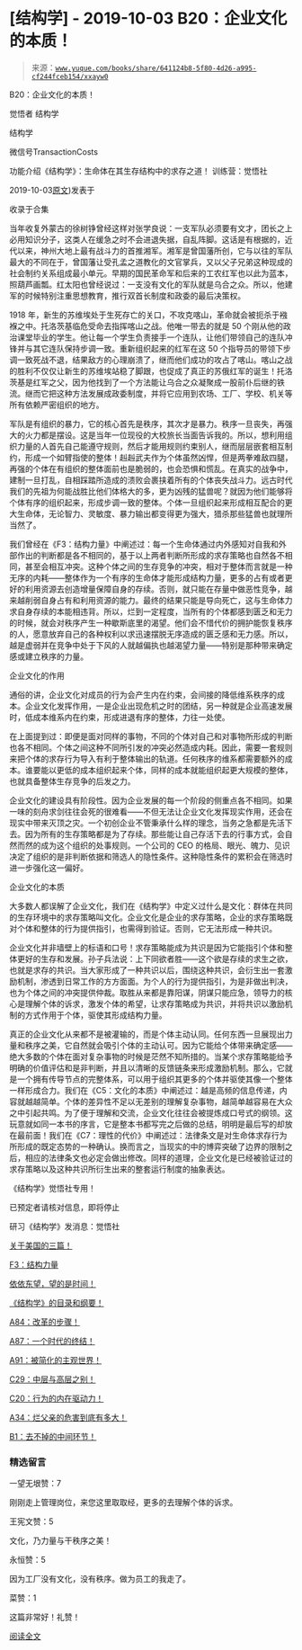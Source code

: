 # [结构学] - 2019-10-03 B20：企业文化的本质！

> 来源：[`www.yuque.com/books/share/641124b8-5f80-4d26-a995-cf244fceb154/xxayw0`](https://www.yuque.com/books/share/641124b8-5f80-4d26-a995-cf244fceb154/xxayw0)



B20：企业文化的本质！ 

觉悟者 结构学 

结构学 

微信号TransactionCosts 

功能介绍《结构学》：生命体在其生存结构中的求存之道！ 训练营：觉悟社 

2019-10-03[原文](https://mp.weixin.qq.com/s?__biz=MzIzMDYwOTM0Mg==&mid=2247484111&idx=1&sn=d6154ef03c3702d24ebbd49ec6d2544b&chksm=e8b19a1edfc61308357f4cc639a74339e18c1e7ea64e351a1d73fac03d82e0daa3d7cbd2b4f7#rd))发表于 

收录于合集 

当年收复外蒙古的徐树铮曾经这样对张学良说：一支军队必须要有文才，团长之上必用知识分子，这类人在缓急之时不会进退失据，自乱阵脚。这话是有根据的，近代以来，神州大地上最有战斗力的首推湘军。湘军是曾国藩所创，它与以往的军队最大的不同在于，曾国藩让受孔孟之道教化的文官掌兵，又以父子兄弟这种现成的社会制约关系组成最小单元。早期的国民革命军和后来的工农红军也以此为蓝本，照葫芦画瓢。红太阳也曾经说过：一支没有文化的军队就是乌合之众。所以，他建军的时候特别注重思想教育，推行双首长制度和政委的最后决策权。 

1918 年，新生的苏维埃处于生死存亡的关口，不攻克喀山，革命就会被扼杀于襁褓之中。托洛茨基临危受命去指挥喀山之战。他唯一带去的就是 50 个刚从他的政治课堂毕业的学生。他让每一个学生负责接手一个连队，让他们带领自己的连队冲锋并与其它连队保持步调一致。重新组织起来的红军在这 50 个指导员的带领下步调一致死战不退，结果敌方的心理崩溃了，继而他们成功的攻占了喀山。喀山之战的胜利不仅仅让新生的苏维埃站稳了脚跟，也促成了真正的苏俄红军的诞生！托洛茨基是红军之父，因为他找到了一个方法能让乌合之众凝聚成一股前仆后继的铁流。继而它把这种方法发展成政委制度，并将它应用到农场、工厂、学校、机关等所有依赖严密组织的地方。 

军队是有组织的暴力，它的核心首先是秩序，其次才是暴力。秩序一旦丧失，再强大的火力都是摆设。这是当年一位现役的大校旅长当面告诉我的。所以，想利用组织力量的人首先自己能遵守规则，然后才能用规则约束别人，继而层层嵌套相互制约，形成一个如臂指使的整体！赳赳武夫作为个体虽然凶悍，但是两拳难敌四腿，再强的个体在有组织的整体面前也是脆弱的，也会恐惧和慌乱。在真实的战争中，建制一旦打乱，自相踩踏所造成的溃败会裹挟着所有的个体丧失战斗力。远古时代我们的先祖为何能战胜比他们体格大的多，更为凶残的猛兽呢？就因为他们能够将个体有序的组织起来，形成步调一致的整体。个体一旦组织起来形成相互配合的更大生命体，无论智力、灵敏度、暴力输出都变得更为强大，猎杀那些猛兽也就理所当然了。 

我们曾经在《F3：结构力量》中阐述过：每一个生命体通过内外感知对自我和外部作出的判断都是各不相同的，基于以上两者判断所形成的求存策略也自然各不相同，甚至会相互冲突。这种个体之间的生存竞争的冲突，相对于整体而言就是一种无序的内耗——整体作为一个有序的生命体才能形成结构力量，更多的占有或者更好的利用资源去创造增量保障自身的存续。否则，就只能在存量中做恶性竞争，越来越削弱自身占有和利用资源的能力。最终的结果只能是导向死亡，这与生命体力求自身存续的本能相违背。所以，烂到一定程度，当所有的个体都感到匮乏和无力的时候，就会对秩序产生一种歇斯底里的渴望。他们会不惜代价的拥护能恢复秩序的人，愿意放弃自己的各种权利以求迅速摆脱无序造成的匮乏感和无力感。所以，越是虚弱并在竞争中处于下风的人就越偏执也越渴望力量——特别是那种带来确定感或建立秩序的力量。 

企业文化的作用 

通俗的讲，企业文化对成员的行为会产生内在约束，会间接的降低维系秩序的成本。企业文化发挥作用，一是企业出现危机之时的团结，另一种就是企业高速发展时，低成本维系内在约束，形成进退有序的整体，力往一处使。 

在上面提到过：即便是面对同样的事物，不同的个体对自己和对事物所形成的判断也各不相同。个体之间这种不同所引发的冲突必然造成内耗。因此，需要一套规则来把个体的求存行为导入有利于整体输出的轨道。任何秩序的维系都需要额外的成本。谁要能以更低的成本组织起来个体，同样的成本就能组织起更大规模的整体，也就具备整体生存竞争的后发之力。 

企业文化的建设具有阶段性。因为企业发展的每一个阶段的侧重点各不相同。如果一味的刻舟求剑往往会死的很难看——不但无法让企业文化发挥现实作用，还会在现实中带来灭顶之灾。一个初创企业不管秉承什么样的理念，当务之急都是先活下去。因为所有的生存策略都是为了存续。那些能让自己存活下去的行事方式，会自然而然的成为这个组织的处事规则。一个公司的 CEO 的格局、眼光、魄力、见识决定了组织的是非判断依据和筛选人的隐性条件。这种隐性条件的累积会在筛选时进一步强化这一偏好。 

企业文化的本质 

大多数人都误解了企业文化，我们在《结构学》中定义过什么是文化：群体在共同的生存环境中的求存策略叫文化。企业文化是企业的求存策略，企业的求存策略既对个体和整体的行为提供指引，也需得到验证。否则，它无法形成一种共识。 

企业文化并非墙壁上的标语和口号！求存策略能成为共识是因为它能指引个体和整体更好的生存和发展。孙子兵法说：上下同欲者胜——这个欲是存续的求生之欲，也就是求存的共识。当大家形成了一种共识以后，围绕这种共识，会衍生出一套激励机制，渗透到日常工作的方方面面。为个人的行为提供指引，为是非做出判决，也为个体之间的冲突提供仲裁。取胜从来都是靠阳谋，阴谋只能应急，领导力的核心是理解个体的诉求，激发个体的希望，让求存策略成为共识，并将共识以激励机制的方式作用于个体，驱使其形成结构力量。 

真正的企业文化从来都不是被灌输的，而是个体主动认同。任何东西一旦展现出力量和秩序之美，它自然就会吸引个体的主动认可。因为它能给个体带来确定感——绝大多数的个体在面对复杂事物的时候是茫然不知所措的。当某个求存策略能给予明确的价值评估和是非判断，并且以清晰的反馈链条来形成激励机制。那么，它就是一个拥有传导节点的完整体系，可以用于组织其更多的个体并驱使其像一个整体一样形成合力。我们在《C5：文化的本质》中阐述过：越是高频的信息传递，内容就越越简单。个体的差异性不足以无差别的理解复杂事物，越简单越容易在大众之中引起共鸣。为了便于理解和交流，企业文化往往会被提炼成口号式的纲领。这玩意就如同一本书的序言，它是整本书都写完之后做的总结，明明是最后写的却放在最前面！我们在《C7：理性的代价》中阐述过：法律条文是对生命体求存行为所形成的既定态势的一种确认。换而言之，当现实的中的博弈突破了边界的限制之后，相应的法律条文也必定会做出修改。同样的道理，企业文化是已经被验证过的求存策略以及这种共识所衍生出来的整套运行制度的抽象表达。 

《结构学》觉悟社专用！ 

已预定者请核对信息，即将停止 

研习《结构学》发消息：觉悟社  



[关于美国的三篇！](http://mp.weixin.qq.com/s?__biz=MzIzMDYwOTM0Mg==&mid=2247484082&idx=1&sn=7f0efdc740505aeff41af3593c2c07d2&chksm=e8b19a63dfc613757721204eef321ddcad7ddc01dfc2076db117c37c0b37d75438f2e405c830&scene=21#wechat_redirect) 

[F3：结构力量](http://mp.weixin.qq.com/s?__biz=MzIzMDYwOTM0Mg==&mid=2247483942&idx=1&sn=53a6cd726a0ea5e93ef015690fa25d3b&chksm=e8b19af7dfc613e1f5509b8cebb677a6aa963a98b47438c54e89a8979374e794372cb1f0fe84&scene=21#wechat_redirect) 

[依依东望，望的是时间！](http://mp.weixin.qq.com/s?__biz=MzIzMDYwOTM0Mg==&mid=2247483860&idx=1&sn=b5b01ae82ff764ce2806251e3f2a809f&chksm=e8b19905dfc61013607735eb7782299c9a4d7a39a8b15a7b46182ef20eda3ffe9f6ed6337e1f&scene=21#wechat_redirect) 

[《结构学》的目录和纲要！](http://mp.weixin.qq.com/s?__biz=MzIzMDYwOTM0Mg==&mid=2247484053&idx=1&sn=c1f5eab393cc4446a8289a6e25038b36&chksm=e8b19a44dfc613522c81444af83496ce9efdc9ad6c892fb4664d48d5a8c3d4281f0f94772c04&scene=21#wechat_redirect) 

[A84：改革的步骤！](http://mp.weixin.qq.com/s?__biz=MzIzMDYwOTM0Mg==&mid=2247484098&idx=1&sn=8a28fd5dce47b485ed38e4f3cfdb7d05&chksm=e8b19a13dfc61305fde13511d297aa1d6b59184825c7998f338e7d5f36742e3c06c717d78fe8&scene=21#wechat_redirect) 

[A87：一个时代的终结！](http://mp.weixin.qq.com/s?__biz=MzIzMDYwOTM0Mg==&mid=2247484102&idx=1&sn=c0572fe89409ac0ef2d1468b8f81f130&chksm=e8b19a17dfc6130119eacf0492c237b5173f6f9c13265a36d7919e3132228f8c2d3306863c08&scene=21#wechat_redirect) 

[A91：被简化的主观世界！](http://mp.weixin.qq.com/s?__biz=MzIzMDYwOTM0Mg==&mid=2247484106&idx=1&sn=89ac1e2a068a9114c08822ed3a6a9916&chksm=e8b19a1bdfc6130d67743acf04c384cd66fa3d13b83614a9b3d70edda3290e8af9765c31b7d7&scene=21#wechat_redirect) 

[C29：中层与高层之别！](http://mp.weixin.qq.com/s?__biz=MzIzMDYwOTM0Mg==&mid=2247484061&idx=1&sn=6b5effaceec4ccea129b0b2c0ff9eb94&chksm=e8b19a4cdfc6135a82d4a79c2245a8efb5cea97135ffeef76afcdb0f1d23fc37408270b77ac3&scene=21#wechat_redirect) 

[C20：行为的内在驱动力！](http://mp.weixin.qq.com/s?__biz=MzIzMDYwOTM0Mg==&mid=2247484003&idx=1&sn=a62ddbccc64f9f19890c0dff9605b6f7&chksm=e8b19ab2dfc613a47b840d331bb9c43711798f5102681c0d1a06cb3996450c1d34bc8573b7e0&scene=21#wechat_redirect) 

[A34：烂父亲的危害到底有多大！](http://mp.weixin.qq.com/s?__biz=MzIzMDYwOTM0Mg==&mid=2247483986&idx=1&sn=984fbf5e696f7a3f34f25dcf93037cea&chksm=e8b19a83dfc61395d629a54503920505c42a73a62b9e72308ed4ea0d66c509ca66a1a3138ea5&scene=21#wechat_redirect) 

[B1：去不掉的中间环节！](http://mp.weixin.qq.com/s?__biz=MzIzMDYwOTM0Mg==&mid=2247483903&idx=1&sn=e8a21cb816d6a27d869f81463805a208&chksm=e8b1992edfc610380f54d91f9acc9844820c77ce8a5bcedb4f36372c406647f45fd2514a6a77&scene=21#wechat_redirect) 

### 精选留言  



一望无垠赞：7 

刚刚走上管理岗位，来您这里取取经，更多的去理解个体的诉求。  



王宪文赞：5 

文化，乃力量与干秩序之美！  



永恒赞：5 

因为工厂没有文化，没有秩序。做为员工的我走了。  



菜赞：1 

这篇非常好！礼赞！ 

[阅读全文](https://t.zsxq.com/2vvzzbI)
